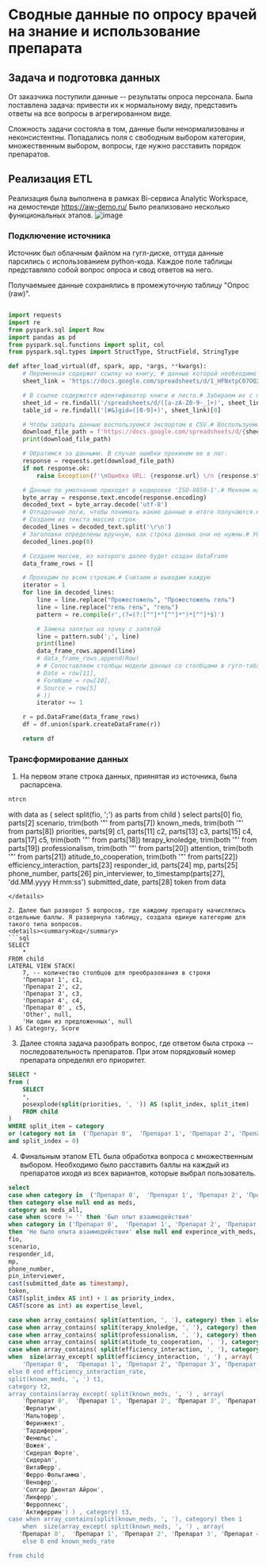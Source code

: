 # Сводные данные по опросу врачей на знание и использование препарата

## Задача и подготовка данных
От заказчика поступили данные -- результаты опроса персонала. 
Была поставлена задача: привести их к нормальному виду, представить ответы на все вопросы в агрегированном виде.

Сложность задачи состояла в том, данные были ненормализованы и неконсистентны. Попадались поля с свободным выбором категории, множественным выбором, вопросы, где нужно расставить порядок препаратов. 

## Реализация ETL
Реализация была выполнена в рамках Bi-сервиса Analytic Workspace, на демостенде https://aw-demo.ru/
Было реализовано несколько функциональных этапов.
![image](https://github.com/user-attachments/assets/0f182ea8-37bf-467e-9364-33c3f834309f)

### Подключение источника
Источник был облачным файлом на гугл-диске, оттуда данные парсились c использованием python-кода. Каждое поле таблицы представляло собой вопрос опроса и свод ответов на него. 

Получаемыее данные сохранялись в промежуточную таблицу "Опрос (raw)".


```python

import requests
import re
from pyspark.sql import Row
import pandas as pd
from pyspark.sql.functions import split, col
from pyspark.sql.types import StructType, StructField, StringType

def after_load_virtual(df, spark, app, *args, **kwargs):
    # Переменная содержит ссылку на книгу, # данные которой необходимо использовать
    sheet_link = 'https://docs.google.com/spreadsheets/d/1_HFNxtpC07OQ2E3bVpVlrzMjS1MksKgtApa0YpsEquk/edit?gid=1033252738#gid=1033252738'

    # В ссылке содержатся идентификатор книги и листа.# Забираем их с помощью регулярных выражений.
    sheet_id = re.findall('/spreadsheets/d/([a-zA-Z0-9-_]+)', sheet_link)[0]
    table_id = re.findall('[#&]gid=([0-9]+)', sheet_link)[0]

    # Чтобы забрать данные воспользуемся экспортом в CSV.# Воспользуемся API гугла, встроив идентификаторы в URL.
    download_file_path = f'https://docs.google.com/spreadsheets/d/{sheet_id}/export?format=csv&id={sheet_id}&gid={table_id}'# Прокинем в лог информацию о полученной ссылке. # Поможет, если что-то пойдет не так.print(f'\nПолученная ссылка: {download_file_path}')
    print(download_file_path)

    # Обратимся за данными. В случае ошибки прокинем ее в лог.
    response = requests.get(download_file_path)
    if not response.ok:
        raise Exception(f'\nОшибка URL: {response.url} \/n {response.status_code}: {response.text}')

    # Данные по умолчанию приходят в кодировке 'ISO-8859-1'.# Меняем на привычную кодировку для корректной обработки кириллицы.
    byte_array = response.text.encode(response.encoding)
    decoded_text = byte_array.decode('utf-8')
    # Отладочные логи, чтобы понимать какие данные в итоге получаются.# Если данных очень много можно порезать выводя часть символовprint(f'\nПолученные данные сплошным текстом: {decoded_text[:2000]}')
    # Создаем из текста массив строк
    decoded_lines = decoded_text.split('\r\n')
    # Заголовки определены вручную, как строка данных они не нужны.# Убираем строку с заголовками.
    decoded_lines.pop(0)

    # Создаем массив, из которого далее будет создан dataFrame
    data_frame_rows = []

    # Проходим по всем строкам.# Считаем и выводим каждую
    iterator = 1 
    for line in decoded_lines:
        line = line.replace("Прожестожель", "Прожестожель гель")
        line = line.replace("гель гель", "гель")
        pattern = re.compile(r',(?=(?:[^"]*"[^"]*")*[^"]*$)')

        # Замена запятых на точку с запятой
        line = pattern.sub(';', line)
        print(line)
        data_frame_rows.append(line)
        # data_frame_rows.append(Row(
        # # Сопоставляем столбцы модели данных со столбцами в гугл-таблице# Дополнительно числовые типы явно приводим в число с плавающей точкой.
        # Date = row[11],
        # FormName = row[10],
        # Source = row[5]
        # ))
        iterator += 1

    r = pd.DataFrame(data_frame_rows)
    df = df.union(spark.createDataFrame(r))

    return df
```


### Трансформирование данных
1. На первом этапе строка данных, приянятая из источника, была распарсена. 

```sql
ntrcn
```
with data as (
    select split(fio, ';') as parts
    from child
) 
select 
parts[0] fio,
parts[2] scenario,
trim(both '"' from parts[7]) known_meds,
trim(both '"' from parts[8]) priorities,
parts[9] c1,
parts[11] c2,
parts[13] c3,
parts[15] c4,
parts[17] c5,
trim(both '"' from parts[18]) terapy_knoledge,
trim(both '"' from parts[19]) professionalism,
trim(both '"' from parts[20]) attention,
trim(both '"' from parts[21]) atitude_to_cooperation,
trim(both '"' from parts[22]) efficiency_interaction,
parts[23] responder_id,
parts[24] mp,
parts[25] phone_number,
parts[26] pin_interviewer,
to_timestamp(parts[27], 'dd.MM.yyyy H:mm:ss') submitted_date,
parts[28] token
from data
```
</details>

2. Далее был разворот 5 вопросов, где каждому препарату начислялись отдельные баллы. Я развернула таблицу, создала единую категорию для такого типа вопросов.
<details><summary>Код</summary>
```sql
SELECT 
    *
FROM child
LATERAL VIEW STACK(
    7, -- количество столбцов для преобразования в строки
    'Препарат 1', c1,
    'Препарат 2', c2,
    'Препарат 3', c3,
    'Препарат 4', c4,
    'Препарат 0' , c5,
    'Other', null,
    'Ни один из предложенных', null
) AS Category, Score
```

3.  Далее стояла задача разобрать вопрос, где ответом была строка -- последовательность препаратов. При этом порядковый номер препарата определял его приоритет. 


```sql
SELECT * 
from (
    SELECT 
    *,
    posexplode(split(priorities, ', ')) AS (split_index, split_item)
    FROM child
)
WHERE split_item = category
or (category not in  ('Препарат 0',  'Препарат 1', 'Препарат 2', 'Препарат 3', 'Препарат 4' )
and split_index = 0)
```


4. Финальным этапом ETL была обработка вопроса с множественным выбором. Необходимо было расставить баллы на каждый из препаратов иходя из всех вариантов, которые выбрал пользователь. 

```sql
select 
case when category in  ('Препарат 0',  'Препарат 1', 'Препарат 2', 'Препарат 3', 'Препарат 4' , 'Ни один из предложенных' )
then category else null end as meds,
category as meds_all,
case when score != '' then 'Был опыт взаимодействия'
when category in ('Препарат 0',  'Препарат 1', 'Препарат 2', 'Препарат 3', 'Препарат 4' )
then 'Не было опыта взаимодействия' else null end experince_with_meds,
fio,
scenario,
responder_id,
mp,
phone_number,
pin_interviewer,
cast(submitted_date as timestamp),
token,
CAST(split_index AS int) + 1 as priority_index,
CAST(score as int) as expertise_level,

case when array_contains( split(attention, ', '), category) then 1 else 0 end attention_rate,
case when array_contains( split(terapy_knoledge, ', '), category) then 1 else 0 end terapy_knoledge_rate,
case when array_contains( split(professionalism, ', '), category) then 1 else 0 end professionalism_rate,
case when array_contains( split(atitude_to_cooperation, ', '), category) then 1 else 0 end atitude_to_cooperation_rate,
case when array_contains( split(efficiency_interaction, ', '), category) then 1
when  size(array_except( split(efficiency_interaction, ', ') , array(
    'Препарат 0',  'Препарат 1', 'Препарат 2', 'Препарат 3', 'Препарат 4' , 'Препарат 5', 'Препарат 6')') )) > 0  and category = 'Other' then 1 
else 0 end efficiency_interaction_rate,
split(known_meds, ', ') t1,
category t2,
array_contains(array_except( split(known_meds, ', ') , array(
    'Препарат 0',  'Препарат 1', 'Препарат 2', 'Препарат 3', 'Препарат 4' ,
    'Ферлатум', 
    'Мальтофер',
    'Феринжект',
    'Тардиферон',
    'Фенюльс',
    'Вожея', 
    'Сидерал Форте', 
    'Сидерал', 
    'ВитаФерр', 
    'Ферро-Фольгамма', 
    'Венофер', 
    'Солгар Джентал Айрон', 
    'Ликферр', 
    'Ферроплекс',
    'Актиферрин') ) , category) t3, 
case when array_contains(split(known_meds, ', '), category) then 1
    when  size(array_except( split(known_meds, ', ') , array(
   'Препарат 0',  'Препарат 1', 'Препарат 2', 'Препарат 3', 'Препарат 4' , 'Препарат 5', 'Препарат 6') )) > 0  and category = 'Other' then 1 
    else 0 end known_meds_rate

from child 
```


